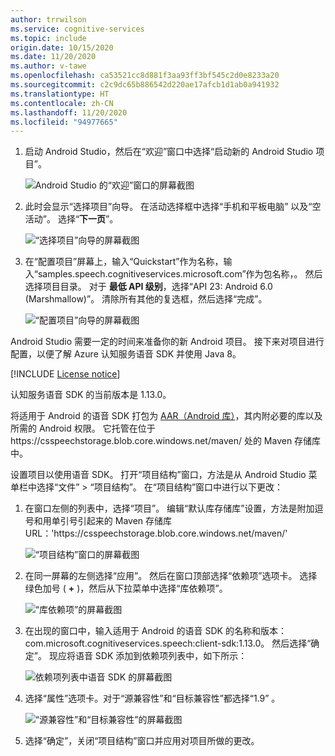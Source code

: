 ```yaml
---
author: trrwilson
ms.service: cognitive-services
ms.topic: include
origin.date: 10/15/2020
ms.date: 11/20/2020
ms.author: v-tawe
ms.openlocfilehash: ca53521cc8d881f3aa93ff3bf545c2d0e8233a20
ms.sourcegitcommit: c2c9dc65b886542d220ae17afcb1d1ab0a941932
ms.translationtype: HT
ms.contentlocale: zh-CN
ms.lasthandoff: 11/20/2020
ms.locfileid: "94977665"
---
```

1. 启动 Android Studio，然后在“欢迎”窗口中选择“启动新的 Android Studio 项目”。

    ![Android Studio 的“欢迎”窗口的屏幕截图](../articles/cognitive-services/Speech-Service/media/sdk/qs-java-android-01-start-new-android-studio-project.png)

1. 此时会显示“选择项目”向导。 在活动选择框中选择“手机和平板电脑” 以及“空活动”。 选择“**下一页**”。

   ![“选择项目”向导的屏幕截图](../articles/cognitive-services/Speech-Service/media/sdk/qs-java-android-02-target-android-devices.png)

1. 在“配置项目”屏幕上，输入“Quickstart”作为名称，输入“samples.speech.cognitiveservices.microsoft.com”作为包名称，。 然后选择项目目录。 对于 **最低 API 级别**，选择“API 23: Android 6.0 (Marshmallow)”。 清除所有其他的复选框，然后选择“完成”。

   ![“配置项目”向导的屏幕截图](../articles/cognitive-services/Speech-Service/media/sdk/qs-java-android-03-create-android-project.png)

Android Studio 需要一定的时间来准备你的新 Android 项目。 接下来对项目进行配置，以便了解 Azure 认知服务语音 SDK 并使用 Java 8。

[!INCLUDE [License notice](cognitive-services-speech-service-license-notice.md)]

认知服务语音 SDK 的当前版本是 1.13.0。

将适用于 Android 的语音 SDK 打包为 [AAR（Android 库）](https://developer.android.com/studio/projects/android-library)，其内附必要的库以及所需的 Android 权限。
它托管在位于 https:\//csspeechstorage.blob.core.windows.net/maven/ 处的 Maven 存储库中。

设置项目以使用语音 SDK。 打开“项目结构”窗口，方法是从 Android Studio 菜单栏中选择“文件” > “项目结构”。 在“项目结构”窗口中进行以下更改：

1. 在窗口左侧的列表中，选择“项目”。 编辑“默认库存储库”设置，方法是附加逗号和用单引号引起来的 Maven 存储库 URL：'https:\//csspeechstorage.blob.core.windows.net/maven/'

   ![“项目结构”窗口的屏幕截图](../articles/cognitive-services/Speech-Service/media/sdk/qs-java-android-06-add-maven-repository.png)

1. 在同一屏幕的左侧选择“应用”。 然后在窗口顶部选择“依赖项”选项卡。 选择绿色加号 ( **+** )，然后从下拉菜单中选择“库依赖项”。

   ![“库依赖项”的屏幕截图](../articles/cognitive-services/Speech-Service/media/sdk/qs-java-android-07-add-module-dependency.png)

1. 在出现的窗口中，输入适用于 Android 的语音 SDK 的名称和版本：com.microsoft.cognitiveservices.speech:client-sdk:1.13.0。 然后选择“确定”。
   现应将语音 SDK 添加到依赖项列表中，如下所示：

   ![依赖项列表中语音 SDK 的屏幕截图](../articles/cognitive-services/Speech-Service/media/sdk/qs-java-android-08-dependency-added-1.0.0.png)

1. 选择“属性”选项卡。对于“源兼容性”和“目标兼容性”都选择“1.9”  。

   ![“源兼容性”和“目标兼容性”的屏幕截图](../articles/cognitive-services/Speech-Service/media/sdk/qs-java-android-09-dependency-added.png)

1. 选择“确定”，关闭“项目结构”窗口并应用对项目所做的更改。
